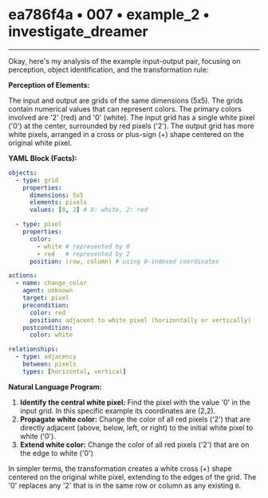 # ea786f4a • 007 • example_2 • investigate_dreamer

---
Okay, here's my analysis of the example input-output pair, focusing on perception, object identification, and the transformation rule:

**Perception of Elements:**

The input and output are grids of the same dimensions (5x5). The grids contain numerical values that can represent colors. The primary colors involved are '2' (red) and '0' (white). The input grid has a single white pixel ('0') at the center, surrounded by red pixels ('2'). The output grid has more white pixels, arranged in a cross or plus-sign (+) shape centered on the original white pixel.

**YAML Block (Facts):**



```yaml
objects:
  - type: grid
    properties:
      dimensions: 5x5
      elements: pixels
      values: [0, 2] # 0: white, 2: red

  - type: pixel
    properties:
      color:
        - white # represented by 0
        - red   # represented by 2
      position: (row, column) # using 0-indexed coordinates

actions:
  - name: change_color
    agent: unknown
    target: pixel
    precondition:
      color: red
      position: adjacent to white pixel (horizontally or vertically)
    postcondition:
      color: white

relationships:
  - type: adjacency
    between: pixels
    types: [horizontal, vertical]
```



**Natural Language Program:**

1.  **Identify the central white pixel:** Find the pixel with the value '0' in the input grid. In this specific example its coordinates are (2,2).
2.  **Propagate white color:** Change the color of all red pixels ('2') that are directly adjacent (above, below, left, or right) to the initial white pixel to white ('0').
3. **Extend white color:** Change the color of all red pixels ('2') that are on the edge to white ('0')

In simpler terms, the transformation creates a white cross (+) shape centered on the original white pixel, extending to the edges of the grid. The '0' replaces any '2' that is in the same row or column as any existing `0`.

